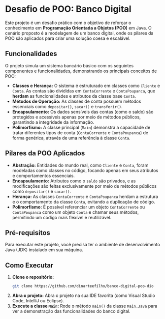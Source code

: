 # Desafio de POO: Banco Digital

Este projeto é um desafio prático com o objetivo de reforçar o conhecimento em **Programação Orientada a Objetos (POO)** em Java. O cenário proposto é a modelagem de um banco digital, onde os pilares da POO são aplicados para criar uma solução coesa e escalável.

## Funcionalidades

O projeto simula um sistema bancário básico com os seguintes componentes e funcionalidades, demonstrando os principais conceitos de POO:

  - **Classes e Herança:** O sistema é estruturado em classes como `Cliente` e `Conta`. As contas são divididas em `ContaCorrente` e `ContaPoupanca`, que **herdam** as funcionalidades e atributos da classe base `Conta`.
  - **Métodos de Operação:** As classes de conta possuem métodos essenciais como `depositar()`, `sacar()` e `transferir()`.
  - **Encapsulamento:** Os dados sensíveis das contas (como o saldo) são protegidos e acessíveis apenas por meio de métodos públicos, garantindo a integridade da informação.
  - **Polimorfismo:** A classe principal (`Main`) demonstra a capacidade de tratar diferentes tipos de conta (`ContaCorrente` e `ContaPoupanca`) de forma genérica, através de uma referência à classe `Conta`.

## Pilares da POO Aplicados

  - **Abstração:** Entidades do mundo real, como `Cliente` e `Conta`, foram modeladas como classes no código, focando apenas em seus atributos e comportamentos essenciais.
  - **Encapsulamento:** Atributos como o `saldo` são privados, e as modificações são feitas exclusivamente por meio de métodos públicos como `depositar()` e `sacar()`.
  - **Herança:** As classes `ContaCorrente` e `ContaPoupanca` herdam a estrutura e o comportamento da classe `Conta`, evitando a duplicação de código.
  - **Polimorfismo:** É possível referenciar um objeto `ContaCorrente` ou `ContaPoupanca` como um objeto `Conta` e chamar seus métodos, permitindo um código mais flexível e reutilizável.

## Pré-requisitos

Para executar este projeto, você precisa ter o ambiente de desenvolvimento Java (JDK) instalado em sua máquina.

## Como Executar

1.  **Clone o repositório:**
    ```bash
    git clone https://github.com/dinarteefilho/banco-digital-poo-dio
    ```
2.  **Abra o projeto:**
    Abra o projeto na sua IDE favorita (como Visual Studio Code, IntelliJ ou Eclipse).
3.  **Execute a classe `Main`:**
    Rode o método `main()` da classe `Main.Java` para ver a demonstração das funcionalidades do banco digital.
